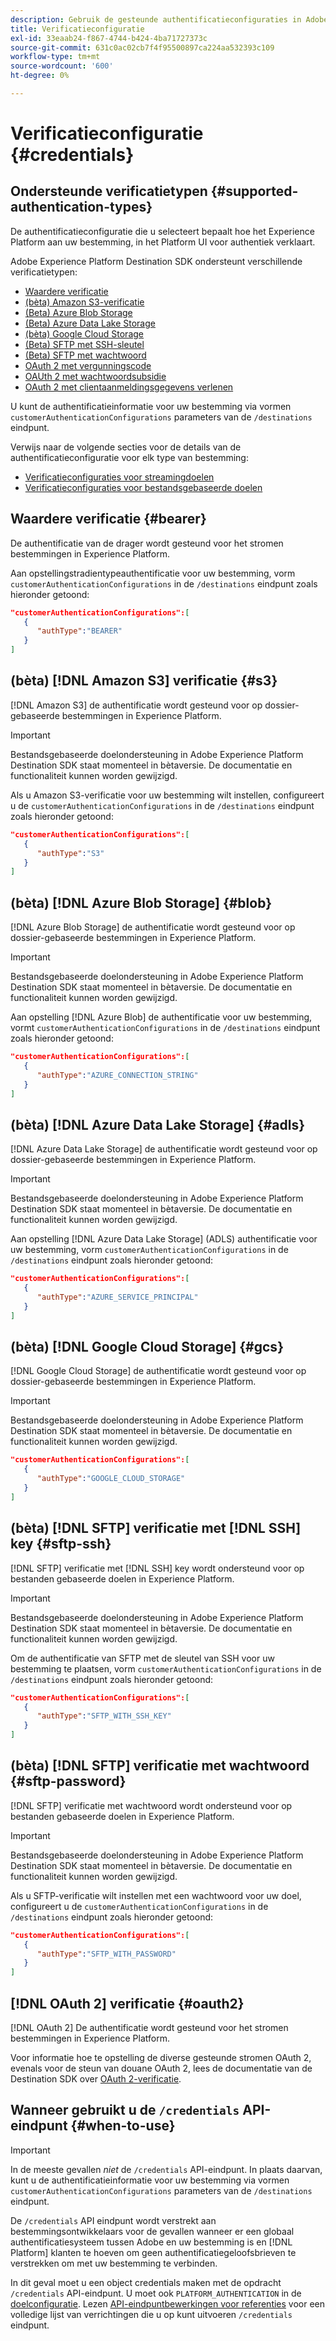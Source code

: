 ```yaml
---
description: Gebruik de gesteunde authentificatieconfiguraties in Adobe Experience Platform Destination SDK om gebruikers voor authentiek te verklaren en gegevens te activeren aan uw bestemmingspunt.
title: Verificatieconfiguratie
exl-id: 33eaab24-f867-4744-b424-4ba71727373c
source-git-commit: 631c0ac02cb7f4f95500897ca224aa532393c109
workflow-type: tm+mt
source-wordcount: '600'
ht-degree: 0%

---
```


# Verificatieconfiguratie {#credentials}

## Ondersteunde verificatietypen {#supported-authentication-types}

De authentificatieconfiguratie die u selecteert bepaalt hoe het Experience Platform aan uw bestemming, in het Platform UI voor authentiek verklaart.

Adobe Experience Platform Destination SDK ondersteunt verschillende verificatietypen:

* [Waardere verificatie](#bearer)
* [(bèta) Amazon S3-verificatie](#s3)
* [(Beta) Azure Blob Storage](#blob)
* [(Beta) Azure Data Lake Storage](#adls)
* [(bèta) Google Cloud Storage](#gcs)
* [(Beta) SFTP met SSH-sleutel](#sftp-ssh)
* [(Beta) SFTP met wachtwoord](#sftp-password)
* [OAuth 2 met vergunningscode](#oauth2)
* [OAUth 2 met wachtwoordsubsidie](#oauth2)
* [OAuth 2 met clientaanmeldingsgegevens verlenen](#oauth2)

U kunt de authentificatieinformatie voor uw bestemming via vormen `customerAuthenticationConfigurations` parameters van de `/destinations` eindpunt.

Verwijs naar de volgende secties voor de details van de authentificatieconfiguratie voor elk type van bestemming:

* [Verificatieconfiguraties voor streamingdoelen](destination-configuration.md#customer-authentication-configurations)
* [Verificatieconfiguraties voor bestandsgebaseerde doelen](file-based-destination-configuration.md#customer-authentication-configurations)

## Waardere verificatie {#bearer}

De authentificatie van de drager wordt gesteund voor het stromen bestemmingen in Experience Platform.

Aan opstellingstradientypeauthentificatie voor uw bestemming, vorm `customerAuthenticationConfigurations` in de `/destinations` eindpunt zoals hieronder getoond:

```json
"customerAuthenticationConfigurations":[
   {
      "authType":"BEARER"
   }
]
```

## (bèta) [!DNL Amazon S3] verificatie {#s3}

[!DNL Amazon S3] de authentificatie wordt gesteund voor op dossier-gebaseerde bestemmingen in Experience Platform.

>[!IMPORTANT]
>
>Bestandsgebaseerde doelondersteuning in Adobe Experience Platform Destination SDK staat momenteel in bètaversie. De documentatie en functionaliteit kunnen worden gewijzigd.

Als u Amazon S3-verificatie voor uw bestemming wilt instellen, configureert u de `customerAuthenticationConfigurations` in de `/destinations` eindpunt zoals hieronder getoond:

```json
"customerAuthenticationConfigurations":[
   {
      "authType":"S3"
   }
]
```

## (bèta) [!DNL Azure Blob Storage] {#blob}

[!DNL Azure Blob Storage] de authentificatie wordt gesteund voor op dossier-gebaseerde bestemmingen in Experience Platform.

>[!IMPORTANT]
>
>Bestandsgebaseerde doelondersteuning in Adobe Experience Platform Destination SDK staat momenteel in bètaversie. De documentatie en functionaliteit kunnen worden gewijzigd.

Aan opstelling [!DNL Azure Blob] de authentificatie voor uw bestemming, vormt `customerAuthenticationConfigurations` in de `/destinations` eindpunt zoals hieronder getoond:

```json
"customerAuthenticationConfigurations":[
   {
      "authType":"AZURE_CONNECTION_STRING"
   }
]
```

## (bèta) [!DNL Azure Data Lake Storage] {#adls}

[!DNL Azure Data Lake Storage] de authentificatie wordt gesteund voor op dossier-gebaseerde bestemmingen in Experience Platform.

>[!IMPORTANT]
>
>Bestandsgebaseerde doelondersteuning in Adobe Experience Platform Destination SDK staat momenteel in bètaversie. De documentatie en functionaliteit kunnen worden gewijzigd.

Aan opstelling [!DNL Azure Data Lake Storage] (ADLS) authentificatie voor uw bestemming, vorm `customerAuthenticationConfigurations` in de `/destinations` eindpunt zoals hieronder getoond:

```json
"customerAuthenticationConfigurations":[
   {
      "authType":"AZURE_SERVICE_PRINCIPAL"
   }
]
```

## (bèta) [!DNL Google Cloud Storage] {#gcs}

[!DNL Google Cloud Storage] de authentificatie wordt gesteund voor op dossier-gebaseerde bestemmingen in Experience Platform.

>[!IMPORTANT]
>
>Bestandsgebaseerde doelondersteuning in Adobe Experience Platform Destination SDK staat momenteel in bètaversie. De documentatie en functionaliteit kunnen worden gewijzigd.

```json
"customerAuthenticationConfigurations":[
   {
      "authType":"GOOGLE_CLOUD_STORAGE"
   }
]
```


## (bèta) [!DNL SFTP] verificatie met [!DNL SSH] key {#sftp-ssh}

[!DNL SFTP] verificatie met [!DNL SSH] key wordt ondersteund voor op bestanden gebaseerde doelen in Experience Platform.

>[!IMPORTANT]
>
>Bestandsgebaseerde doelondersteuning in Adobe Experience Platform Destination SDK staat momenteel in bètaversie. De documentatie en functionaliteit kunnen worden gewijzigd.

Om de authentificatie van SFTP met de sleutel van SSH voor uw bestemming te plaatsen, vorm `customerAuthenticationConfigurations` in de `/destinations` eindpunt zoals hieronder getoond:

```json
"customerAuthenticationConfigurations":[
   {
      "authType":"SFTP_WITH_SSH_KEY"
   }
]
```

## (bèta) [!DNL SFTP] verificatie met wachtwoord {#sftp-password}

[!DNL SFTP] verificatie met wachtwoord wordt ondersteund voor op bestanden gebaseerde doelen in Experience Platform.

>[!IMPORTANT]
>
>Bestandsgebaseerde doelondersteuning in Adobe Experience Platform Destination SDK staat momenteel in bètaversie. De documentatie en functionaliteit kunnen worden gewijzigd.

Als u SFTP-verificatie wilt instellen met een wachtwoord voor uw doel, configureert u de `customerAuthenticationConfigurations` in de `/destinations` eindpunt zoals hieronder getoond:

```json
"customerAuthenticationConfigurations":[
   {
      "authType":"SFTP_WITH_PASSWORD"
   }
]
```

## [!DNL OAuth 2] verificatie {#oauth2}

[!DNL OAuth 2] De authentificatie wordt gesteund voor het stromen bestemmingen in Experience Platform.

Voor informatie hoe te opstelling de diverse gesteunde stromen OAuth 2, evenals voor de steun van douane OAuth 2, lees de documentatie van de Destination SDK over [OAuth 2-verificatie](./oauth2-authentication.md).


## Wanneer gebruikt u de `/credentials` API-eindpunt {#when-to-use}

>[!IMPORTANT]
>
>In de meeste gevallen *niet* de `/credentials` API-eindpunt. In plaats daarvan, kunt u de authentificatieinformatie voor uw bestemming via vormen `customerAuthenticationConfigurations` parameters van de `/destinations` eindpunt.

De `/credentials` API eindpunt wordt verstrekt aan bestemmingsontwikkelaars voor de gevallen wanneer er een globaal authentificatiesysteem tussen Adobe en uw bestemming is en [!DNL Platform] klanten te hoeven om geen authentificatiegeloofsbrieven te verstrekken om met uw bestemming te verbinden.

In dit geval moet u een object credentials maken met de opdracht `/credentials` API-eindpunt. U moet ook `PLATFORM_AUTHENTICATION` in de [doelconfiguratie](./destination-configuration.md#destination-delivery). Lezen [API-eindpuntbewerkingen voor referenties](./credentials-configuration-api.md) voor een volledige lijst van verrichtingen die u op kunt uitvoeren `/credentials` eindpunt.
